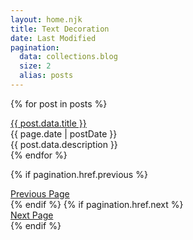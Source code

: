 ```yaml
---
layout: home.njk
title: Text Decoration
date: Last Modified
pagination:
  data: collections.blog
  size: 2
  alias: posts
---
```



{% for post in posts %}
  <div class="text-3xl font-extrabold hover:text-gray-700"><a href="{{ post.url | url }}">{{ post.data.title }}</a>
   <div class="text-sm font-normal text-gray-600 pt-1">{{ page.date | postDate }}</div>

  </div>
  <div class="">
    <article class="text-base text-sm font-normal">{{ post.data.description }}</span>
  </div>
{% endfor %}

{% if pagination.href.previous %}
  <div class="float-right text-indigo-600 hover:text-indigo-800 font-bold">
    <a href="{{pagination.href.previous}}">Previous Page</a>
  </div>
{% endif %}
{% if pagination.href.next %}
  <div class="float-right text-indigo-600 hover:text-indigo-800 font-bold">
      <a href="{{pagination.href.next}}">Next Page</a>
  </div>
{% endif %}
 

